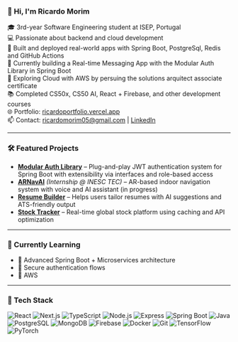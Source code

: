 ### 👋 Hi, I'm Ricardo Morim

🎓 3rd-year Software Engineering student at ISEP, Portugal  
💻 Passionate about backend and cloud development  
🚀 Built and deployed real-world apps with Spring Boot, PostgreSql, Redis and GitHub Actions  
🔐 Currently building a Real-time Messaging App with the Modular Auth Library in Spring Boot  
🤖 Exploring Cloud with AWS by persuing the solutions arquitect associate certificate  
📚 Completed CS50x, CS50 AI, React + Firebase, and other development courses  
🌐 Portfolio: [ricardoportfolio.vercel.app](https://ricardoportfolio.vercel.app)  
📫 Contact: ricardomorim05@gmail.com | [LinkedIn](https://www.linkedin.com/in/ricardo-morim-208368251/)

---

### 🛠️ Featured Projects

- [**Modular Auth Library**](https://github.com/RicardoMorim/auth-Provider/) – Plug-and-play JWT authentication system for Spring Boot with extensibility via interfaces and role-based access
- [**ARNavAI**](https://github.com/RicardoMorim/ArNavAi) *(Internship @ INESC TEC)* – AR-based indoor navigation system with voice and AI assistant (in progress)
- [**Resume Builder**](https://github.com/RicardoMorim/resume-builder) – Helps users tailor resumes with AI suggestions and ATS-friendly output
- [**Stock Tracker**](https://github.com/RicardoMorim/Stock_Information) – Real-time global stock platform using caching and API optimization

---

### 🧠 Currently Learning

- 🧱 Advanced Spring Boot + Microservices architecture  
- 🔐 Secure authentication flows
- 🧵 AWS

---

### 🧰 Tech Stack

![React](https://img.shields.io/badge/React-61DAFB?logo=react&logoColor=black)
![Next.js](https://img.shields.io/badge/Next.js-000000?logo=next.js&logoColor=white)
![TypeScript](https://img.shields.io/badge/TypeScript-3178C6?logo=typescript&logoColor=white)
![Node.js](https://img.shields.io/badge/Node.js-339933?logo=node.js&logoColor=white)
![Express](https://img.shields.io/badge/Express-000000?logo=express&logoColor=white)
![Spring Boot](https://img.shields.io/badge/Spring_Boot-6DB33F?logo=springboot&logoColor=white)
![Java](https://img.shields.io/badge/Java-007396?logo=java&logoColor=white)
![PostgreSQL](https://img.shields.io/badge/PostgreSQL-4169E1?logo=postgresql&logoColor=white)
![MongoDB](https://img.shields.io/badge/MongoDB-47A248?logo=mongodb&logoColor=white)
![Firebase](https://img.shields.io/badge/Firebase-FFCA28?logo=firebase&logoColor=black)
![Docker](https://img.shields.io/badge/Docker-2496ED?logo=docker&logoColor=white)
![Git](https://img.shields.io/badge/Git-F05032?logo=git&logoColor=white)
![TensorFlow](https://img.shields.io/badge/TensorFlow-FF6F00?logo=tensorflow&logoColor=white)
![PyTorch](https://img.shields.io/badge/PyTorch-EE4C2C?logo=pytorch&logoColor=white)
